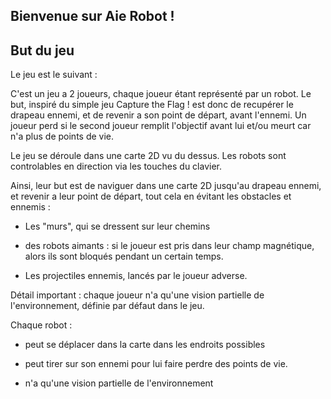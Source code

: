 ## Bienvenue sur Aie Robot !


## But du jeu

Le jeu est le suivant :

C'est un jeu a 2 joueurs, chaque joueur étant représenté par un robot. Le but, inspiré du simple jeu Capture the Flag ! est donc de recupérer le drapeau
ennemi, et de revenir a son point de départ, avant l'ennemi. Un joueur perd si le second joueur remplit l'objectif avant lui et/ou meurt car n'a plus de points de vie.
 
Le jeu se déroule dans une carte 2D vu du dessus. Les robots sont controlables en direction via les touches du clavier.

Ainsi, leur but est de naviguer dans une carte 2D jusqu'au drapeau ennemi, et revenir a leur point de départ, tout cela en évitant les obstacles et ennemis :

- Les "murs", qui se dressent sur leur chemins

- des robots aimants : si le joueur est pris dans leur champ magnétique, alors ils sont bloqués pendant un certain temps.

- Les projectiles ennemis, lancés par le joueur adverse.

Détail important : chaque joueur n'a qu'une vision partielle de l'environnement, définie par défaut dans le jeu. 

Chaque robot :

- peut se déplacer dans la carte dans les endroits possibles

- peut tirer sur son ennemi pour lui faire perdre des points de vie.

- n'a qu'une vision partielle de l'environnement